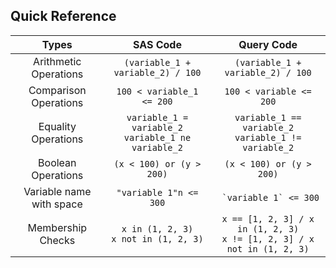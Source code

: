 ## Quick Reference

|          Types           |                          SAS Code                          |                                 Query Code                                  |
| :----------------------: | :--------------------------------------------------------: | :-------------------------------------------------------------------------: |
|  Arithmetic Operations   |             `(variable_1 + variable_2) / 100`              |                      `(variable_1 + variable_2) / 100`                      |
|  Comparison Operations   |                 `100 < variable_1 <= 200`                  |                           `100 < variable <= 200`                           |
|   Equality Operations    | `variable_1 = variable_2` <br/> `variable_1 ne variable_2` |         `variable_1 == variable_2` <br/> `variable_1 != variable_2`         |
|    Boolean Operations    |                  `(x < 100) or (y > 200)`                  |                          `(x < 100) or (y > 200)`                           |
| Variable name with space |                   `"variable 1"n <= 300`                   |                          `` `variable 1` <= 300``                           |
|    Membership Checks     |        `x in (1, 2, 3)` <br/> `x not in (1, 2, 3)`         | `x == [1, 2, 3] / x in (1, 2, 3)`<br/>`x != [1, 2, 3] / x not in (1, 2, 3)` |
